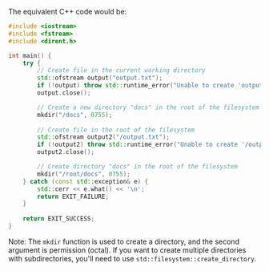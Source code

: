  The equivalent C++ code would be:

```cpp
#include <iostream>
#include <fstream>
#include <dirent.h>

int main() {
    try {
        // Create file in the current working directory
        std::ofstream output("output.txt");
        if (!output) throw std::runtime_error("Unable to create 'output.txt'.");
        output.close();

        // Create a new directory "docs" in the root of the filesystem
        mkdir("/docs", 0755);
        
        // Create file in the root of the filesystem
        std::ofstream output2("/output.txt");
        if (!output2) throw std::runtime_error("Unable to create '/output.txt'.");
        output2.close();

        // Create directory "docs" in the root of the filesystem
        mkdir("/root/docs", 0755);
    } catch (const std::exception& e) {
        std::cerr << e.what() << '\n';
        return EXIT_FAILURE;
    }
    
    return EXIT_SUCCESS;
}
```
Note: The `mkdir` function is used to create a directory, and the second argument is permission (octal). If you want to create multiple directories with subdirectories, you'll need to use `std::filesystem::create_directory`.
